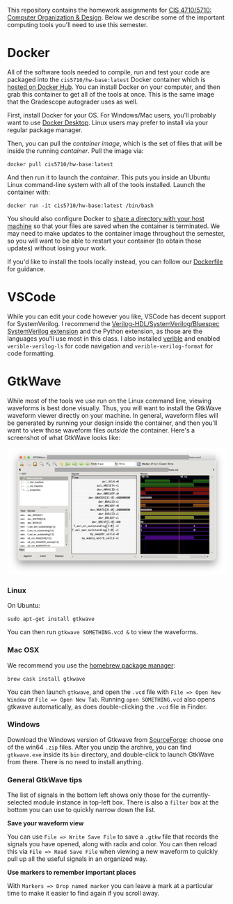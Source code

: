 This repository contains the homework assignments for [CIS 4710/5710: Computer Organization & Design](http://cis.upenn.edu/~cis5710/). Below we describe some of the important computing tools you'll need to use this semester.

# Docker

All of the software tools needed to compile, run and test your code are packaged into the `cis5710/hw-base:latest` Docker container which is [hosted on Docker Hub](https://hub.docker.com/r/cis5710/hw-base). You can install Docker on your computer, and then grab this container to get all of the tools at once. This is the same image that the Gradescope autograder uses as well.

First, install Docker for your OS. For Windows/Mac users, you'll probably want to use [Docker Desktop](https://www.docker.com/get-started/). Linux users may prefer to install via your regular package manager.

Then, you can pull the *container image*, which is the set of files that will be inside the running *container*. Pull the image via:
```
docker pull cis5710/hw-base:latest
```

And then run it to launch the *container*. This puts you inside an Ubuntu Linux command-line system with all of the tools installed. Launch the container with:
```
docker run -it cis5710/hw-base:latest /bin/bash
```

You should also configure Docker to [share a directory with your host machine](https://www.digitalocean.com/community/tutorials/how-to-share-data-between-the-docker-container-and-the-host) so that your files are saved when the container is terminated. We may need to make updates to the container image throughout the semester, so you will want to be able to restart your container (to obtain those updates) without losing your work.

If you'd like to install the tools locally instead, you can follow our [Dockerfile](docker/Dockerfile) for guidance.

# VSCode

While you can edit your code however you like, VSCode has decent support for SystemVerilog. I recommend the [Verilog-HDL/SystemVerilog/Bluespec SystemVerilog extension](https://marketplace.visualstudio.com/items?itemName=mshr-h.VerilogHDL) and the Python extension, as those are the languages you'll use most in this class. I also installed [verible](https://github.com/chipsalliance/verible) and enabled `verible-verilog-ls` for code navigation and `verible-verilog-format` for code formatting.

# GtkWave

While most of the tools we use run on the Linux command line, viewing waveforms is best done visually. Thus, you will want to install the GtkWave waveform viewer directly on your machine. In general, waveform files will be generated by running your design inside the container, and then you'll want to view those waveform files *outside* the container. Here's a screenshot of what GtkWave looks like:

![GtkWave screenshot](images/gtkwave-screenshot.png)

### Linux

On Ubuntu:

```
sudo apt-get install gtkwave
```

You can then run `gtkwave SOMETHING.vcd &` to view the waveforms.

### Mac OSX

We recommend you use the [homebrew package manager](https://brew.sh):

```
brew cask install gtkwave
```

You can then launch `gtkwave`, and open the `.vcd` file with `File => Open New Window` or `File => Open New Tab`. Running `open SOMETHING.vcd` also opens gtkwave automatically, as does double-clicking the `.vcd` file in Finder.

### Windows

Download the Windows version of Gtkwave from [SourceForge](https://sourceforge.net/projects/gtkwave/files/): choose one of the win64 `.zip` files. After you unzip the archive, you can find `gtkwave.exe` inside its `bin` directory, and double-click to launch GtkWave from there. There is no need to install anything.

### General GtkWave tips

The list of signals in the bottom left shows only those for the currently-selected module instance in top-left box. There is also a `filter` box at the bottom you can use to quickly narrow down the list.

**Save your waveform view**

You can use `File => Write Save File` to save a `.gtkw` file that records the signals you have opened, along with radix and color. You can then reload this via `File => Read Save File` when viewing a new waveform to quickly pull up all the useful signals in an organized way.

**Use markers to remember important places**

With `Markers => Drop named marker` you can leave a mark at a particular time to make it easier to find again if you scroll away.
